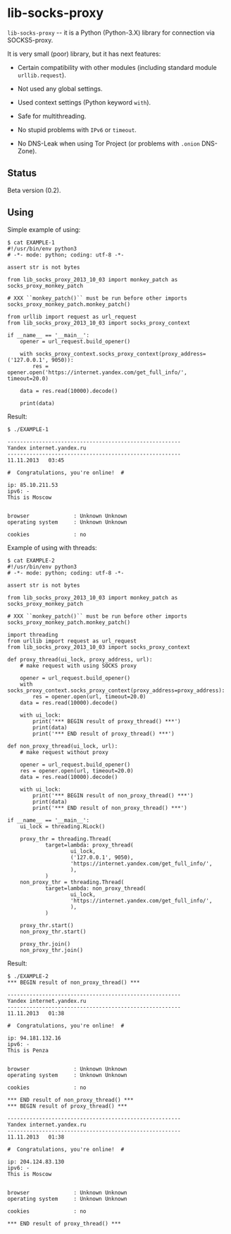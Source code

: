 lib-socks-proxy
===============

`lib-socks-proxy` -- it is a Python (Python-3.X) library for connection via SOCKS5-proxy.

It is very small (poor) library, but it has next features:

*   Certain сompatibility with other modules (including standard module ``urllib.request``).

*   Not used any global settings.

*   Used context settings (Python keyword ``with``).

*   Safe for multithreading.

*   No stupid problems with ``IPv6`` or ``timeout``.

*   No DNS-Leak when using Tor Project (or problems with ``.onion`` DNS-Zone).


Status
------

Beta version (0.2).


Using
-----

Simple example of using:

    $ cat EXAMPLE-1
    #!/usr/bin/env python3
    # -*- mode: python; coding: utf-8 -*-
    
    assert str is not bytes
    
    from lib_socks_proxy_2013_10_03 import monkey_patch as socks_proxy_monkey_patch
    
    # XXX ``monkey_patch()`` must be run before other imports
    socks_proxy_monkey_patch.monkey_patch()
    
    from urllib import request as url_request
    from lib_socks_proxy_2013_10_03 import socks_proxy_context
    
    if __name__ == '__main__':
        opener = url_request.build_opener()
        
        with socks_proxy_context.socks_proxy_context(proxy_address=('127.0.0.1', 9050)):
            res = opener.open('https://internet.yandex.com/get_full_info/', timeout=20.0)
        
        data = res.read(10000).decode()
        
        print(data)

Result:

    $ ./EXAMPLE-1

    -------------------------------------------------------
    Yandex internet.yandex.ru
    -------------------------------------------------------
    11.11.2013   03:45

    #  Congratulations, you're online!  #

    ip: 85.10.211.53
    ipv6: -
    This is Moscow


    browser              : Unknown Unknown 
    operating system     : Unknown Unknown 

    cookies              : no

Example of using with threads:

    $ cat EXAMPLE-2
    #!/usr/bin/env python3
    # -*- mode: python; coding: utf-8 -*-
    
    assert str is not bytes
    
    from lib_socks_proxy_2013_10_03 import monkey_patch as socks_proxy_monkey_patch
    
    # XXX ``monkey_patch()`` must be run before other imports
    socks_proxy_monkey_patch.monkey_patch()
    
    import threading
    from urllib import request as url_request
    from lib_socks_proxy_2013_10_03 import socks_proxy_context
    
    def proxy_thread(ui_lock, proxy_address, url):
        # make request with using SOCKS proxy
        
        opener = url_request.build_opener()
        with socks_proxy_context.socks_proxy_context(proxy_address=proxy_address):
            res = opener.open(url, timeout=20.0)
        data = res.read(10000).decode()
        
        with ui_lock:
            print('*** BEGIN result of proxy_thread() ***')
            print(data)
            print('*** END result of proxy_thread() ***')
    
    def non_proxy_thread(ui_lock, url):
        # make request without proxy
        
        opener = url_request.build_opener()
        res = opener.open(url, timeout=20.0)
        data = res.read(10000).decode()
        
        with ui_lock:
            print('*** BEGIN result of non_proxy_thread() ***')
            print(data)
            print('*** END result of non_proxy_thread() ***')
    
    if __name__ == '__main__':
        ui_lock = threading.RLock()
        
        proxy_thr = threading.Thread(
                target=lambda: proxy_thread(
                        ui_lock,
                        ('127.0.0.1', 9050),
                        'https://internet.yandex.com/get_full_info/',
                        ),
                )
        non_proxy_thr = threading.Thread(
                target=lambda: non_proxy_thread(
                        ui_lock,
                        'https://internet.yandex.com/get_full_info/',
                        ),
                )
        
        proxy_thr.start()
        non_proxy_thr.start()
        
        proxy_thr.join()
        non_proxy_thr.join()

Result:

    $ ./EXAMPLE-2
    *** BEGIN result of non_proxy_thread() ***

    -------------------------------------------------------
    Yandex internet.yandex.ru
    -------------------------------------------------------
    11.11.2013   01:38

    #  Congratulations, you're online!  #

    ip: 94.181.132.16
    ipv6: -
    This is Penza


    browser              : Unknown Unknown 
    operating system     : Unknown Unknown 

    cookies              : no

    *** END result of non_proxy_thread() ***
    *** BEGIN result of proxy_thread() ***

    -------------------------------------------------------
    Yandex internet.yandex.ru
    -------------------------------------------------------
    11.11.2013   01:38

    #  Congratulations, you're online!  #

    ip: 204.124.83.130
    ipv6: -
    This is Moscow


    browser              : Unknown Unknown 
    operating system     : Unknown Unknown 

    cookies              : no

    *** END result of proxy_thread() ***
